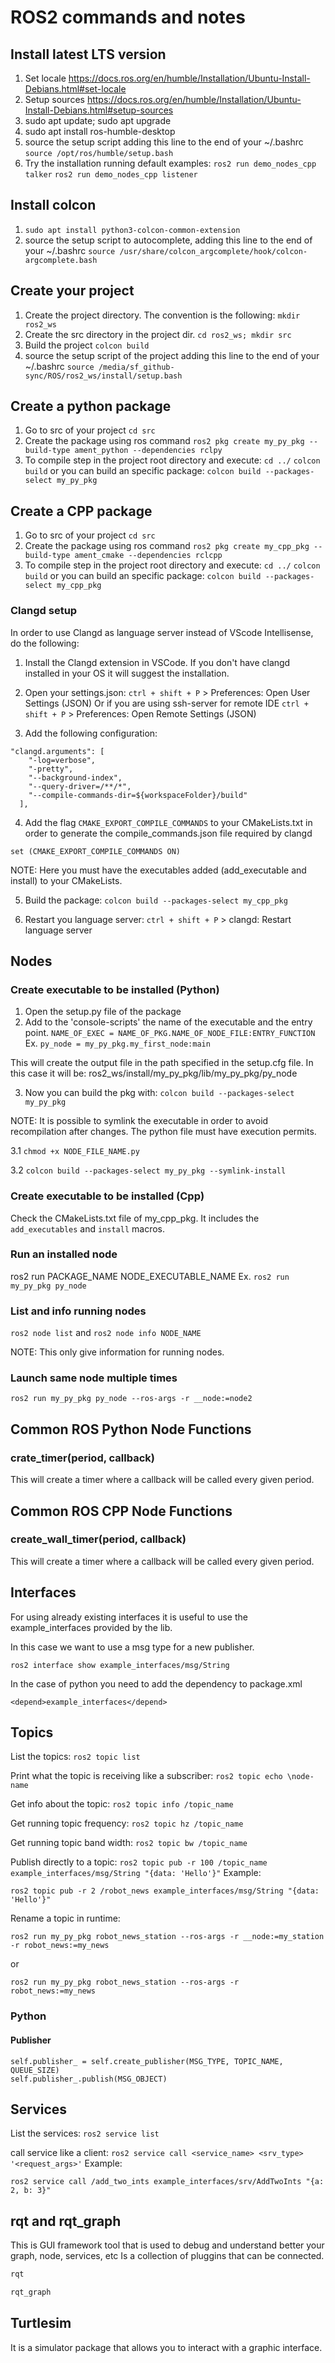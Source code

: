 # ROS2 commands and notes

## Install latest LTS version

1. Set locale <https://docs.ros.org/en/humble/Installation/Ubuntu-Install-Debians.html#set-locale>
2. Setup sources <https://docs.ros.org/en/humble/Installation/Ubuntu-Install-Debians.html#setup-sources>
3. sudo apt update; sudo apt upgrade
4. sudo apt install ros-humble-desktop
5. source the setup script adding this line to the end of your ~/.bashrc  
  `source /opt/ros/humble/setup.bash`
6. Try the installation running default examples:
  `ros2 run demo_nodes_cpp talker`
  `ros2 run demo_nodes_cpp listener`

## Install colcon

1. `sudo apt install python3-colcon-common-extension`
2. source the setup script to autocomplete, adding this line to the end of your ~/.bashrc
  `source /usr/share/colcon_argcomplete/hook/colcon-argcomplete.bash`

## Create your project

1. Create the project directory. The convention is the following:
  `mkdir ros2_ws`
2. Create the src directory in the project dir.
  `cd ros2_ws; mkdir src`
3. Build the project
  `colcon build`
4. source the setup script of the project adding this line to the end of your ~/.bashrc
  `source /media/sf_github-sync/ROS/ros2_ws/install/setup.bash`

## Create a python package

1. Go to src of your project
  `cd src`
2. Create the package using ros command
  `ros2 pkg create my_py_pkg --build-type ament_python --dependencies rclpy`
3. To compile step in the project root directory and execute:
  `cd ../`
  `colcon build`
  or you can build an specific package:
  `colcon build --packages-select my_py_pkg`

## Create a CPP package

1. Go to src of your project
  `cd src`
2. Create the package using ros command
  `ros2 pkg create my_cpp_pkg --build-type ament_cmake --dependencies rclcpp`
3. To compile step in the project root directory and execute:
  `cd ../`
  `colcon build`
  or you can build an specific package:
  `colcon build --packages-select my_cpp_pkg`

### Clangd setup

In order to use Clangd as language server instead of VScode Intellisense, do the following:

1. Install the Clangd extension in VSCode. If you don't have clangd installed in your OS it will
suggest the installation.

2. Open your settings.json: 
  `ctrl + shift + P` > Preferences: Open User Settings (JSON)
  Or if you are using ssh-server for remote IDE
  `ctrl + shift + P` > Preferences: Open Remote Settings (JSON)

3. Add the following configuration:
```
"clangd.arguments": [
    "-log=verbose",
    "-pretty",
    "--background-index",
    "--query-driver=/**/*",
    "--compile-commands-dir=${workspaceFolder}/build"
  ],
```
4. Add the flag `CMAKE_EXPORT_COMPILE_COMMANDS` to your CMakeLists.txt in order to generate the
compile_commands.json file required by clangd
```
set (CMAKE_EXPORT_COMPILE_COMMANDS ON)
```
NOTE: Here you must have the executables added (add_executable and install) to your CMakeLists.

5. Build the package: `colcon build --packages-select my_cpp_pkg`

6. Restart you language server:
`ctrl + shift + P` > clangd: Restart language server

## Nodes

### Create executable to be installed (Python) 

1. Open the setup.py file of the package
2. Add to the 'console-scripts' the name of the executable and the entry point.
  `NAME_OF_EXEC = NAME_OF_PKG.NAME_OF_NODE_FILE:ENTRY_FUNCTION`
  Ex.
  `py_node = my_py_pkg.my_first_node:main`

This will create the output file in the path specified in the setup.cfg file. In this case it will be: 
ros2_ws/install/my_py_pkg/lib/my_py_pkg/py_node

3. Now you can build the pkg with: `colcon build --packages-select my_py_pkg`

NOTE: It is possible to symlink the executable in order to avoid recompilation after changes.
The python file must have execution permits.

  3.1 `chmod +x NODE_FILE_NAME.py`

  3.2 `colcon build --packages-select my_py_pkg --symlink-install`

### Create executable to be installed (Cpp)

Check the CMakeLists.txt file of my_cpp_pkg. It includes the `add_executables` and `install` macros.

### Run an installed node

ros2 run PACKAGE_NAME NODE_EXECUTABLE_NAME
Ex.
`ros2 run my_py_pkg py_node`

### List and info running nodes
`ros2 node list` and `ros2 node info NODE_NAME`

NOTE: This only give information for running nodes.

### Launch same node multiple times

`ros2 run my_py_pkg py_node --ros-args -r __node:=node2`

## Common ROS Python Node Functions

### crate_timer(period, callback)

This will create a timer where a callback will be called every given period.

## Common ROS CPP Node Functions

### create_wall_timer(period, callback)

This will create a timer where a callback will be called every given period.

## Interfaces

For using already existing interfaces it is useful to use the example_interfaces provided by the lib.

In this case we want to use a msg type for a new publisher.
```
ros2 interface show example_interfaces/msg/String 
```

In the case of python you need to add the dependency to package.xml
```
<depend>example_interfaces</depend>
```

## Topics

List the topics:
`ros2 topic list`

Print what the topic is receiving like a subscriber:
`ros2 topic echo \node-name`

Get info about the topic:
`ros2 topic info /topic_name`

Get running topic frequency:
`ros2 topic hz /topic_name`

Get running topic band width:
`ros2 topic bw /topic_name`

Publish directly to a topic:
`ros2 topic pub -r 100 /topic_name example_interfaces/msg/String "{data: 'Hello'}"`
Example:
```
ros2 topic pub -r 2 /robot_news example_interfaces/msg/String "{data: 'Hello'}"
```

Rename a topic in runtime:
```
ros2 run my_py_pkg robot_news_station --ros-args -r __node:=my_station -r robot_news:=my_news
```
or 
```
ros2 run my_py_pkg robot_news_station --ros-args -r robot_news:=my_news
```

### Python
#### Publisher
```
self.publisher_ = self.create_publisher(MSG_TYPE, TOPIC_NAME, QUEUE_SIZE)
self.publisher_.publish(MSG_OBJECT)
```

## Services

List the services:
`ros2 service list`

call service like a client:
`ros2 service call <service_name> <srv_type> '<request_args>'`
Example:
```
ros2 service call /add_two_ints example_interfaces/srv/AddTwoInts "{a: 2, b: 3}"
```



## rqt and rqt_graph
This is GUI framework tool that is used to debug and understand better your graph, node, services, etc
Is a collection of pluggins that can be connected.

```bash
rqt
```

```bash
rqt_graph
```

## Turtlesim
It is a simulator package that allows you to interact with a graphic interface.




